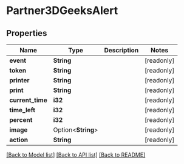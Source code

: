 # Partner3DGeeksAlert

## Properties

Name | Type | Description | Notes
------------ | ------------- | ------------- | -------------
**event** | **String** |  | [readonly]
**token** | **String** |  | [readonly]
**printer** | **String** |  | [readonly]
**print** | **String** |  | [readonly]
**current_time** | **i32** |  | [readonly]
**time_left** | **i32** |  | [readonly]
**percent** | **i32** |  | [readonly]
**image** | Option<**String**> |  | [readonly]
**action** | **String** |  | [readonly]

[[Back to Model list]](../README.md#documentation-for-models) [[Back to API list]](../README.md#documentation-for-api-endpoints) [[Back to README]](../README.md)


